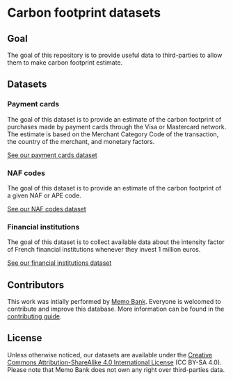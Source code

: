 # Carbon footprint datasets

## Goal

The goal of this repository is to provide useful data to third-parties to allow them to make carbon footprint estimate.

## Datasets

### Payment cards

The goal of this dataset is to provide an estimate of the carbon footprint of purchases made by payment cards through the Visa or Mastercard network. The estimate is based on the Merchant Category Code of the transaction, the country of the merchant, and monetary factors.

[See our payment cards dataset](https://github.com/memobank/carbon-footprint/tree/main/payment-cards)

### NAF codes

The goal of this dataset is to provide an estimate of the carbon footprint of a given NAF or APE code.

[See our NAF codes dataset](https://github.com/memobank/carbon-footprint/tree/main/naf)

### Financial institutions

The goal of this dataset is to collect available data about the intensity factor of French financial institutions whenever they invest 1 million euros.

[See our financial institutions dataset](https://github.com/memobank/carbon-footprint/tree/main/financial-institutions)

## Contributors

This work was intially performed by [Memo Bank](https://memo.bank/). Everyone is welcomed to contribute and improve this database. More information can be found in the [contributing guide](/CONTRIBUTING.md).

## License

Unless otherwise noticed, our datasets are available under the [Creative Commons Attribution-ShareAlike 4.0 International License](https://creativecommons.org/licenses/by-sa/4.0/) (CC BY-SA 4.0). Please note that Memo Bank does not own any right over third-parties data.
